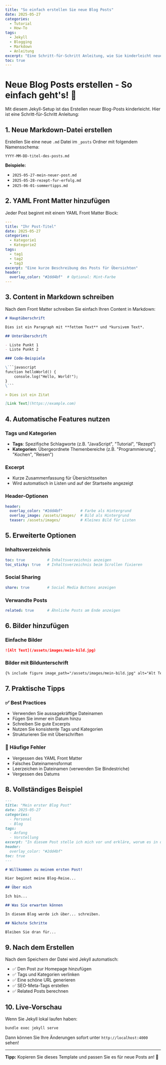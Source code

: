 ```yaml
---
title: "So einfach erstellen Sie neue Blog Posts"
date: 2025-05-27
categories:
  - Tutorial
  - How-To
tags:
  - Jekyll
  - Blogging
  - Markdown
  - Anleitung
excerpt: "Eine Schritt-für-Schritt Anleitung, wie Sie kinderleicht neue Blog-Posts erstellen."
toc: true
---
```


# Neue Blog Posts erstellen - So einfach geht's! 📝

Mit diesem Jekyll-Setup ist das Erstellen neuer Blog-Posts kinderleicht. Hier ist eine Schritt-für-Schritt Anleitung:

## 1. Neue Markdown-Datei erstellen

Erstellen Sie eine neue `.md` Datei im `_posts` Ordner mit folgendem Namensschema:

```
YYYY-MM-DD-titel-des-posts.md
```

**Beispiele:**
- `2025-05-27-mein-neuer-post.md`
- `2025-05-28-rezept-fur-erfolg.md`
- `2025-06-01-sommertipps.md`

## 2. YAML Front Matter hinzufügen

Jeder Post beginnt mit einem YAML Front Matter Block:

```yaml
---
title: "Ihr Post-Titel"
date: 2025-05-27
categories:
  - Kategorie1
  - Kategorie2
tags:
  - tag1
  - tag2
  - tag3
excerpt: "Eine kurze Beschreibung des Posts für Übersichten"
header:
  overlay_color: "#2dd4bf"  # Optional: Mint-Farbe
---
```

## 3. Content in Markdown schreiben

Nach dem Front Matter schreiben Sie einfach Ihren Content in Markdown:

```markdown
# Hauptüberschrift

Dies ist ein Paragraph mit **fettem Text** und *kursivem Text*.

## Unterüberschrift

- Liste Punkt 1
- Liste Punkt 2

### Code-Beispiele

\```javascript
function helloWorld() {
    console.log("Hello, World!");
}
\```

> Dies ist ein Zitat

[Link Text](https://example.com)
```

## 4. Automatische Features nutzen

### Tags und Kategorien
- **Tags**: Spezifische Schlagworte (z.B. "JavaScript", "Tutorial", "Rezept")
- **Kategorien**: Übergeordnete Themenbereiche (z.B. "Programmierung", "Kochen", "Reisen")

### Excerpt
- Kurze Zusammenfassung für Übersichtsseiten
- Wird automatisch in Listen und auf der Startseite angezeigt

### Header-Optionen
```yaml
header:
  overlay_color: "#2dd4bf"        # Farbe als Hintergrund
  overlay_image: /assets/images/  # Bild als Hintergrund
  teaser: /assets/images/         # Kleines Bild für Listen
```

## 5. Erweiterte Optionen

### Inhaltsverzeichnis
```yaml
toc: true          # Inhaltsverzeichnis anzeigen
toc_sticky: true   # Inhaltsverzeichnis beim Scrollen fixieren
```

### Social Sharing
```yaml
share: true        # Social Media Buttons anzeigen
```

### Verwandte Posts
```yaml
related: true      # Ähnliche Posts am Ende anzeigen
```

## 6. Bilder hinzufügen

### Einfache Bilder
```markdown
![Alt Text](/assets/images/mein-bild.jpg)
```

### Bilder mit Bildunterschrift
```markdown
{% include figure image_path="/assets/images/mein-bild.jpg" alt="Alt Text" caption="Dies ist eine Bildunterschrift." %}
```

## 7. Praktische Tipps

### ✅ Best Practices
- Verwenden Sie aussagekräftige Dateinamen
- Fügen Sie immer ein Datum hinzu
- Schreiben Sie gute Excerpts
- Nutzen Sie konsistente Tags und Kategorien
- Strukturieren Sie mit Überschriften

### 🚫 Häufige Fehler
- Vergessen des YAML Front Matter
- Falsches Dateinamensformat
- Leerzeichen in Dateinamen (verwenden Sie Bindestriche)
- Vergessen des Datums

## 8. Vollständiges Beispiel

```markdown
---
title: "Mein erster Blog Post"
date: 2025-05-27
categories:
  - Personal
  - Blog
tags:
  - Anfang
  - Vorstellung
excerpt: "In diesem Post stelle ich mich vor und erkläre, worum es in diesem Blog gehen wird."
header:
  overlay_color: "#2dd4bf"
toc: true
---

# Willkommen zu meinem ersten Post!

Hier beginnt meine Blog-Reise...

## Über mich

Ich bin...

## Was Sie erwarten können

In diesem Blog werde ich über... schreiben.

## Nächste Schritte

Bleiben Sie dran für...
```

## 9. Nach dem Erstellen

Nach dem Speichern der Datei wird Jekyll automatisch:
- ✅ Den Post zur Homepage hinzufügen
- ✅ Tags und Kategorien verlinken
- ✅ Eine schöne URL generieren
- ✅ SEO-Meta-Tags erstellen
- ✅ Related Posts berechnen

## 10. Live-Vorschau

Wenn Sie Jekyll lokal laufen haben:

```bash
bundle exec jekyll serve
```

Dann können Sie Ihre Änderungen sofort unter `http://localhost:4000` sehen!

---

**Tipp:** Kopieren Sie dieses Template und passen Sie es für neue Posts an! 🚀
